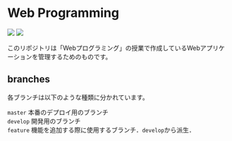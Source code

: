# Web Programming
<img src="https://img.shields.io/badge/Typescript-4.0.3-007acc.svg?logo=typescript&style=flat-square"> <img src="https://img.shields.io/badge/React-17.0.1-61DAFB.svg?logo=react&style=flat-square">

このリポジトリは「Webプログラミング」の授業で作成しているWebアプリケーションを管理するためのものです。

## branches
各ブランチは以下のような種類に分かれています。

`master` 本番のデプロイ用のブランチ<br>
`develop` 開発用のブランチ<br>
`feature` 機能を追加する際に使用するブランチ．`develop`から派生．
